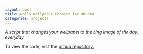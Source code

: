 ```yaml
---
layout: post
title: Daily Wallpaper Changer for Ubuntu
categories: projects
---
```


*A script that changes your wallpaper to the bing image of the day. everyday.* 

To view the code, visit the [github repository.](https://github.com/khannasarthak/daily-wallpaper-ubuntu16.04)